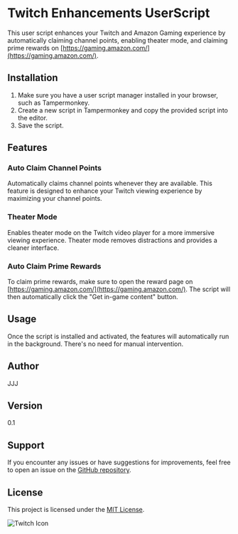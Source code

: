 # Twitch Enhancements UserScript

This user script enhances your Twitch and Amazon Gaming experience by automatically claiming channel points, enabling theater mode, and claiming prime rewards on [https://gaming.amazon.com/](https://gaming.amazon.com/).

## Installation

1. Make sure you have a user script manager installed in your browser, such as Tampermonkey.
2. Create a new script in Tampermonkey and copy the provided script into the editor.
3. Save the script.

## Features

### Auto Claim Channel Points

Automatically claims channel points whenever they are available. This feature is designed to enhance your Twitch viewing experience by maximizing your channel points.

### Theater Mode

Enables theater mode on the Twitch video player for a more immersive viewing experience. Theater mode removes distractions and provides a cleaner interface.

### Auto Claim Prime Rewards

To claim prime rewards, make sure to open the reward page on [https://gaming.amazon.com/](https://gaming.amazon.com/). The script will then automatically click the "Get in-game content" button.

## Usage

Once the script is installed and activated, the features will automatically run in the background. There's no need for manual intervention.

## Author

JJJ

## Version

0.1

## Support

If you encounter any issues or have suggestions for improvements, feel free to open an issue on the [GitHub repository](#insert-github-repository-link).

## License

This project is licensed under the [MIT License](https://choosealicense.com/licenses/mit/).

![Twitch Icon](https://th.bing.com/th/id/R.d71be224f193da01e7e499165a8981c5?rik=uBYlAxJ4XyXmJg&riu=http%3a%2f%2fpngimg.com%2fuploads%2ftwitch%2ftwitch_PNG28.png&ehk=PMc5m5Fil%2bhyq1zilk3F3cuzxSluXFBE80XgxVIG0rM%3d&risl=&pid=ImgRaw&r=0)